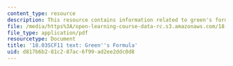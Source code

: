 ```yaml
---
content_type: resource
description: This resource contains information related to green's formula.
file: /media/https%3A/open-learning-course-data-rc.s3.amazonaws.com/18-03sc-differential-equations-fall-2011/d817b6b281c287ac6f99ad2ee2ddc0d8_MIT18_03SCF11_s26_2text.pdf
file_type: application/pdf
resourcetype: Document
title: '18.03SCF11 text: Green''s Formula'
uid: d817b6b2-81c2-87ac-6f99-ad2ee2ddc0d8
---
```

